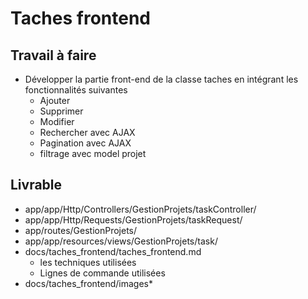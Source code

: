 # Taches frontend

## Travail à faire

- Développer la partie front-end de la classe taches en intégrant les fonctionnalités suivantes
  - Ajouter
  - Supprimer
  - Modifier
  - Rechercher avec AJAX
  - Pagination avec AJAX
  - filtrage avec model projet

## Livrable

- app/app/Http/Controllers/GestionProjets/taskController/
- app/app/Http/Requests/GestionProjets/taskRequest/
- app/routes/GestionProjets/
- app/app/resources/views/GestionProjets/task/
- docs/taches_frontend/taches_frontend.md
  - les techniques utilisées
  - Lignes de commande utilisées
- docs/taches_frontend/images*

